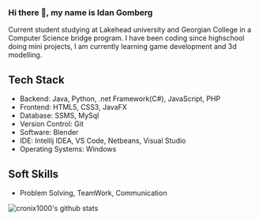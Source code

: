 ### Hi there 👋, my name is Idan Gomberg

Current student studying at Lakehead university and Georgian College in a Computer Science bridge program. I have been coding since highschool doing mini projects, I am currently learning game development and 3d modelling.

## Tech Stack

- Backend: Java, Python, .net Framework(C#), JavaScript, PHP
- Frontend: HTML5, CSS3, JavaFX
- Database: SSMS, MySql
- Version Control: Git 
- Software: Blender
- IDE: Intellij IDEA, VS Code, Netbeans, Visual Studio
- Operating Systems: Windows

## Soft Skills

- Problem Solving, TeamWork, Communication 

![cronix1000's github stats](https://github-readme-stats.vercel.app/api?username=cronix1000&show_icons=true&theme=radical)
